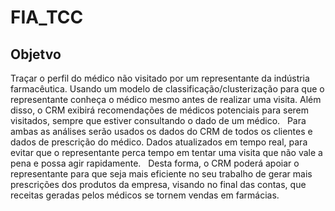 # FIA_TCC

## Objetvo

Traçar o perfil do médico não visitado por um representante da indústria farmacêutica. Usando um modelo de classificação/clusterização para que o representante conheça o médico mesmo antes de realizar uma visita. Além disso, o CRM exibirá recomendações de médicos potenciais para serem visitados, sempre que estiver consultando o dado de um médico.
 
Para ambas as análises serão usados os dados do CRM de todos os clientes e dados de prescrição do médico. Dados atualizados em tempo real, para evitar que o representante perca tempo em tentar uma visita que não vale a pena e possa agir rapidamente.
 
Desta forma, o CRM poderá apoiar o representante para que seja mais eficiente no seu trabalho de gerar mais prescrições dos produtos da empresa, visando no final das contas, que receitas geradas pelos médicos se tornem vendas em farmácias.
